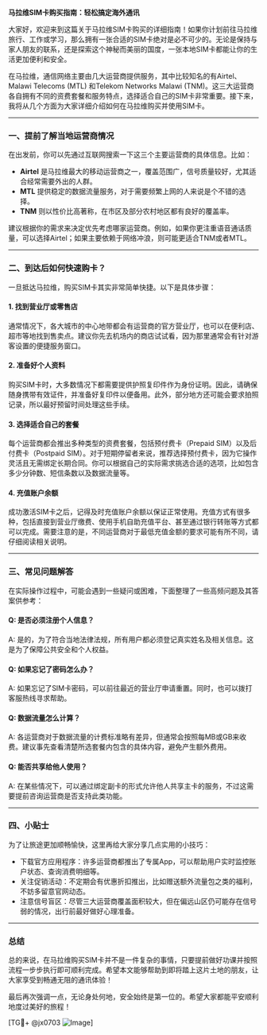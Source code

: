 **马拉维SIM卡购买指南：轻松搞定海外通讯**

大家好，欢迎来到这篇关于马拉维SIM卡购买的详细指南！如果你计划前往马拉维旅行、工作或学习，那么拥有一张合适的SIM卡绝对是必不可少的。无论是保持与家人朋友的联系，还是探索这个神秘而美丽的国度，一张本地SIM卡都能让你的生活更加便利和安全。

在马拉维，通信网络主要由几大运营商提供服务，其中比较知名的有Airtel、Malawi Telecoms (MTL) 和Telekom Networks Malawi (TNM)。这三大运营商各自拥有不同的资费套餐和服务特点，选择适合自己的SIM卡非常重要。接下来，我将从几个方面为大家详细介绍如何在马拉维购买并使用SIM卡。

---

### 一、提前了解当地运营商情况

在出发前，你可以先通过互联网搜索一下这三个主要运营商的具体信息。比如：

- **Airtel** 是马拉维最大的移动运营商之一，覆盖范围广，信号质量较好，尤其适合经常需要外出的人群。
- **MTL** 提供稳定的数据流量服务，对于需要频繁上网的人来说是个不错的选择。
- **TNM** 则以性价比高著称，在市区及部分农村地区都有良好的覆盖率。

建议根据你的需求来决定优先考虑哪家运营商。例如，如果你更注重语音通话质量，可以选择Airtel；如果主要依赖于网络冲浪，则可能更适合TNM或者MTL。

---

### 二、到达后如何快速购卡？

一旦抵达马拉维，购买SIM卡其实非常简单快捷。以下是具体步骤：

#### 1. 找到营业厅或零售店
通常情况下，各大城市的中心地带都会有运营商的官方营业厅，也可以在便利店、超市等地找到售卖点。建议你先去机场内的商店试试看，因为那里通常会有针对游客设置的便捷服务窗口。

#### 2. 准备好个人资料
购买SIM卡时，大多数情况下都需要提供护照复印件作为身份证明。因此，请确保随身携带有效证件，并准备好复印件以便备用。此外，部分地方还可能会要求拍照记录，所以最好预留时间处理这些手续。

#### 3. 选择适合自己的套餐
每个运营商都会推出多种类型的资费套餐，包括预付费卡（Prepaid SIM）以及后付费卡（Postpaid SIM）。对于短期停留者来说，推荐选择预付费卡，因为它操作灵活且无需绑定长期合同。你可以根据自己的实际需求挑选合适的选项，比如包含多少分钟数、短信条数以及数据流量等。

#### 4. 充值账户余额
成功激活SIM卡之后，记得及时充值账户余额以保证正常使用。充值方式有很多种，包括直接到营业厅缴费、使用手机自助充值平台、甚至通过银行转账等方式都可以完成。需要注意的是，不同运营商对于最低充值金额的要求可能有所不同，请仔细阅读相关说明。

---

### 三、常见问题解答

在实际操作过程中，可能会遇到一些疑问或困难，下面整理了一些高频问题及其答案供参考：

#### Q: 是否必须注册个人信息？
A: 是的，为了符合当地法律法规，所有用户都必须登记真实姓名及相关信息。这是为了保障公共安全和个人权益。

#### Q: 如果忘记了密码怎么办？
A: 如果忘记了SIM卡密码，可以前往最近的营业厅申请重置。同时，也可以拨打客服热线寻求帮助。

#### Q: 数据流量怎么计算？
A: 各运营商对于数据流量的计费标准略有差异，但通常会按照每MB或GB来收费。建议事先查看清楚所选套餐内包含的具体内容，避免产生额外费用。

#### Q: 能否共享给他人使用？
A: 在某些情况下，可以通过绑定副卡的形式允许他人共享主卡的服务，不过这需要提前咨询运营商是否支持此类功能。

---

### 四、小贴士

为了让旅途更加顺畅愉快，这里再给大家分享几点实用的小技巧：

- 下载官方应用程序：许多运营商都推出了专属App，可以帮助用户实时监控账户状态、查询消费明细等。
- 关注促销活动：不定期会有优惠折扣推出，比如赠送额外流量包之类的福利，不妨多留意官网动态。
- 注意信号盲区：尽管三大运营商覆盖面积较大，但在偏远山区仍可能存在信号弱的情况，出行前最好做好心理准备。

---

### 总结

总的来说，在马拉维购买SIM卡并不是一件复杂的事情，只要提前做好功课并按照流程一步步执行即可顺利完成。希望本文能够帮助到即将踏上这片土地的朋友，让大家享受到畅通无阻的通讯体验！

最后再次强调一点，无论身处何地，安全始终是第一位的。希望大家都能平安顺利地度过美好的旅程！

[TG💪+ @jx0703 ![Image](https://github.com/user-attachments/assets/dbca1d08-cadb-493c-b0ec-ad6f7a83f270)]